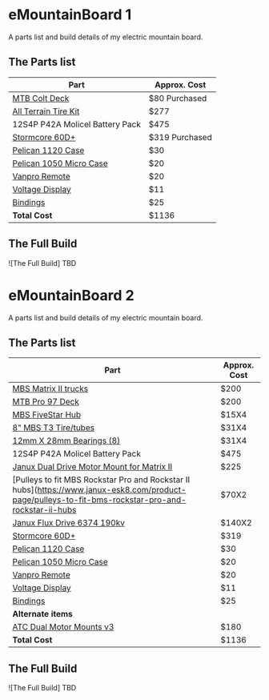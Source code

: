 # eMountainBoard 1
A parts list and build details of my electric mountain board.
## The Parts list
| Part  | Approx. Cost |
| ------------- | ------------- |
| [MTB Colt Deck](https://www.mbs.com/parts/11405-mbs-pro-97-deck-dwii) | $80 Purchased  | 
| [All Terrain Tire Kit ](https://flipsky.net/products/off-road-skateboard-cruiser-extreme-sports-longboard-dual-drive?variant=41316500799675) | $277  |
| 12S4P P42A Molicel Battery Pack| $475 |
| [Stormcore 60D+](https://lacroixboards.com/products/stormcore?variant=33698898509956) |$319 Purchased |
| [Pelican 1120 Case](https://www.amazon.com/Pelican-1120-Case-Foam-Black/dp/B0051QIBUE) | $30 |
| [Pelican 1050 Micro Case](https://www.amazon.com/Waterproof-Case-Pelican-1050-Micro/dp/B001PYL1BM/ref=sr_1_3?dchild=1&keywords=1050%2Bpelican%2Bcase&qid=1611619848&s=electronics&sr=1-3&th=1) | $20 |
| [Vanpro Remote](https://www.amazon.com/vanpro-Electric-Skateboard-Wireless-Receiver/dp/B07L498PZR/ref=sr_1_1?dchild=1&keywords=vanpro+skate+remote&qid=1618872689&sr=8-1) | $20 |
| [Voltage Display](https://www.amazon.com/indicator-Backlight%EF%BC%8CWaterproof-voltmeter-Batteries-Lead-acid/dp/B08BX13TYY/ref=sr_1_20?dchild=1&keywords=battery+voltage+display&qid=1618872813&sr=8-20) | $11 |
| [Bindings](https://www.mbs.com/parts/14002-mbs-f1-bindings-1-pair) | $25 |
|**Total Cost**| $1136 |
## The Full Build
![The Full Build] TBD

# eMountainBoard 2
A parts list and build details of my electric mountain board.
## The Parts list
| Part  | Approx. Cost |
| ------------- | ------------- |
| [MBS Matrix II trucks](https://www.mbs.com/parts/12203-mbs-metal-matrix-ii-truck-system)| $200  |
| [MTB Pro 97 Deck](https://www.mbs.com/parts/11405-mbs-pro-97-deck-dwii) | $200  |
| [MBS FiveStar Hub](https://www.mbs.com/parts/13212-mbs-fivestar-hub-1-black) | $15X4  |
| [8" MBS T3 Tire/tubes](https://www.mbs.com/parts/13136-8-mbs-roadie-tire-green-1) | $31X4  |
| [12mm X 28mm Bearings (8)](https://www.mbs.com/parts/13020-12mm-x-28mm-bearings-8-27gd9) | $31X4  |
| 12S4P P42A Molicel Battery Pack| $475 |
| [Janux Dual Drive Motor Mount for Matrix II](https://www.janux-esk8.com/product-page/janux-dual-drive-motor-mount-system-for-mbs-matrix-pro-ii) | $225 |
| [Pulleys to fit MBS Rockstar Pro and Rockstar II hubs](https://www.janux-esk8.com/product-page/pulleys-to-fit-bms-rockstar-pro-and-rockstar-ii-hubs | $70X2 |
| [Janux Flux Drive 6374 190kv](https://www.janux-esk8.com/product-page/janux-flux-drive-6374-190kv) | $140X2 |
| [Stormcore 60D+](https://lacroixboards.com/products/stormcore?variant=33698898509956) |$319|
| [Pelican 1120 Case](https://www.amazon.com/Pelican-1120-Case-Foam-Black/dp/B0051QIBUE) | $30 |
| [Pelican 1050 Micro Case](https://www.amazon.com/Waterproof-Case-Pelican-1050-Micro/dp/B001PYL1BM/ref=sr_1_3?dchild=1&keywords=1050%2Bpelican%2Bcase&qid=1611619848&s=electronics&sr=1-3&th=1) | $20 |
| [Vanpro Remote](https://www.amazon.com/vanpro-Electric-Skateboard-Wireless-Receiver/dp/B07L498PZR/ref=sr_1_1?dchild=1&keywords=vanpro+skate+remote&qid=1618872689&sr=8-1) | $20 |
| [Voltage Display](https://www.amazon.com/indicator-Backlight%EF%BC%8CWaterproof-voltmeter-Batteries-Lead-acid/dp/B08BX13TYY/ref=sr_1_20?dchild=1&keywords=battery+voltage+display&qid=1618872813&sr=8-20) | $11 |
| [Bindings](https://www.mbs.com/parts/14002-mbs-f1-bindings-1-pair) | $25 |
|**Alternate items**| 
[ATC Dual Motor Mounts v3](https://allterraincreations.com/shop/ols/products/atc-motor-mounts-mbs-matrix2-trucks) | $180 |
|**Total Cost**| $1136 |
## The Full Build
![The Full Build] TBD


